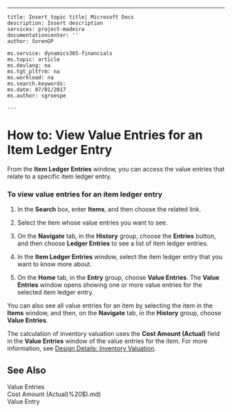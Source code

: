 ---
    title: Insert topic title| Microsoft Docs
    description: Insert description
    services: project-madeira
    documentationcenter: ''
    author: SorenGP

    ms.service: dynamics365-financials
    ms.topic: article
    ms.devlang: na
    ms.tgt_pltfrm: na
    ms.workload: na
    ms.search.keywords:
    ms.date: 07/01/2017
    ms.author: sgroespe

    ---
# How to: View Value Entries for an Item Ledger Entry
From the **Item Ledger Entries** window, you can access the value entries that relate to a specific item ledger entry.  
  
### To view value entries for an item ledger entry  
  
1.  In the **Search** box, enter **Items**, and then choose the related link.  
  
2.  Select the item whose value entries you want to see.  
  
3.  On the **Navigate** tab, in the **History** group, choose the **Entries** button, and then choose **Ledger Entries** to see a list of item ledger entries.  
  
4.  In the **Item Ledger Entries** window, select the item ledger entry that you want to know more about.  
  
5.  On the **Home** tab, in the **Entry**  group, choose **Value Entries**. The **Value Entries** window opens showing one or more value entries for the selected item ledger entry.  
  
 You can also see all value entries for an item by selecting the item in the **Items** window, and then, on the **Navigate** tab, in the **History** group, choose **Value Entries**.  
  
 The calculation of inventory valuation uses the **Cost Amount \(Actual\)** field in the **Value Entries** window of the value entries for the item. For more information, see [Design Details: Inventory Valuation](../FullExperience/design-details-inventory-valuation.md).  
  
## See Also  
 Value Entries   
 Cost Amount \(Actual\)%20$\).md)   
 Value Entry
